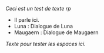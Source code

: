 *Ceci est un test de texte rp*

- Il parle ici.
- Luna : Dialogue de Luna
- Maugaern : Dialogue de Maugaern

*Texte pour tester les espaces ici.*
